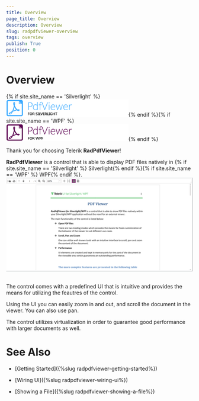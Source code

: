 ```yaml
---
title: Overview
page_title: Overview
description: Overview
slug: radpdfviewer-overview
tags: overview
publish: True
position: 0
---
```


# Overview



{% if site.site_name == 'Silverlight' %}![](images/RadPdfViewer_Overview_sl.png){% endif %}{% if site.site_name == 'WPF' %}![](images/RadPdfViewer_Overview_wpf.png){% endif %}

Thank you for choosing Telerik __RadPdfViewer__!
      

__RadPdfViewer__ is a control that is able to display PDF files natively in 
               {% if site.site_name == 'Silverlight' %}
        Silverlight{% endif %}{% if site.site_name == 'WPF' %}
         WPF{% endif %}.
      ![Rad Pdf Viewer radpdfviewer overview 02](images/RadPdfViewer_radpdfviewer_overview_02.png)

## 

The control comes with a predefined UI that is intuitive and provides the means for utilizing the feautres of the control.

Using the UI you can easily zoom in and out, and scroll the document in the viewer. You can also use pan.

The control utilizes virtualization in order to guarantee good performance with larger documents as well.

# See Also

 * [Getting Started]({%slug radpdfviewer-getting-started%})

 * [Wiring UI]({%slug radpdfviewer-wiring-ui%})

 * [Showing a File]({%slug radpdfviewer-showing-a-file%})
